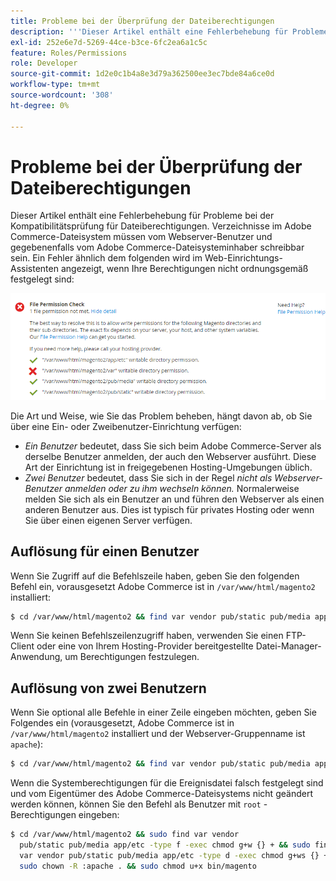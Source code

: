 ```yaml
---
title: Probleme bei der Überprüfung der Dateiberechtigungen
description: '''Dieser Artikel enthält eine Fehlerbehebung für Probleme bei der Vorbereitung auf Dateiberechtigungen. Verzeichnisse im Adobe Commerce-Dateisystem müssen vom Webserver-Benutzer und gegebenenfalls vom Adobe Commerce-Dateisysteminhaber schreibbar sein. Wenn Ihre Berechtigungen nicht richtig festgelegt sind, wird im Web-Einrichtungs-Assistenten ein Fehler ähnlich dem folgenden angezeigt:"'
exl-id: 252e6e7d-5269-44ce-b3ce-6fc2ea6a1c5c
feature: Roles/Permissions
role: Developer
source-git-commit: 1d2e0c1b4a8e3d79a362500ee3ec7bde84a6ce0d
workflow-type: tm+mt
source-wordcount: '308'
ht-degree: 0%

---
```


# Probleme bei der Überprüfung der Dateiberechtigungen

Dieser Artikel enthält eine Fehlerbehebung für Probleme bei der Kompatibilitätsprüfung für Dateiberechtigungen. Verzeichnisse im Adobe Commerce-Dateisystem müssen vom Webserver-Benutzer und gegebenenfalls vom Adobe Commerce-Dateisysteminhaber schreibbar sein. Ein Fehler ähnlich dem folgenden wird im Web-Einrichtungs-Assistenten angezeigt, wenn Ihre Berechtigungen nicht ordnungsgemäß festgelegt sind:

![install_rc_file-perms.png](assets/install_rc_file-perms.png)

Die Art und Weise, wie Sie das Problem beheben, hängt davon ab, ob Sie über eine Ein- oder Zweibenutzer-Einrichtung verfügen:

* *Ein Benutzer* bedeutet, dass Sie sich beim Adobe Commerce-Server als derselbe Benutzer anmelden, der auch den Webserver ausführt. Diese Art der Einrichtung ist in freigegebenen Hosting-Umgebungen üblich.
* *Zwei Benutzer* bedeutet, dass Sie sich in der Regel *nicht als Webserver-Benutzer anmelden oder zu ihm wechseln können.* Normalerweise melden Sie sich als ein Benutzer an und führen den Webserver als einen anderen Benutzer aus. Dies ist typisch für privates Hosting oder wenn Sie über einen eigenen Server verfügen.

## Auflösung für einen Benutzer

Wenn Sie Zugriff auf die Befehlszeile haben, geben Sie den folgenden Befehl ein, vorausgesetzt Adobe Commerce ist in `/var/www/html/magento2` installiert:

```bash
$ cd /var/www/html/magento2 && find var vendor pub/static pub/media app/etc -type f -exec chmod g+w {} + && find var vendor pub/static pub/media app/etc -type d -exec chmod g+w {} + && chmod u+x bin/magento
```

Wenn Sie keinen Befehlszeilenzugriff haben, verwenden Sie einen FTP-Client oder eine von Ihrem Hosting-Provider bereitgestellte Datei-Manager-Anwendung, um Berechtigungen festzulegen.

## Auflösung von zwei Benutzern

Wenn Sie optional alle Befehle in einer Zeile eingeben möchten, geben Sie Folgendes ein (vorausgesetzt, Adobe Commerce ist in `/var/www/html/magento2` installiert und der Webserver-Gruppenname ist `apache`):

```bash
$ cd /var/www/html/magento2 && find var vendor pub/static pub/media app/etc -type f -exec chmod g+w {} + && find var vendor pub/static pub/media app/etc -type d -exec chmod g+ws {} + && chown -R :apache . && chmod u+x bin/magento
```

Wenn die Systemberechtigungen für die Ereignisdatei falsch festgelegt sind und vom Eigentümer des Adobe Commerce-Dateisystems nicht geändert werden können, können Sie den Befehl als Benutzer mit `root` -Berechtigungen eingeben:

```bash
$ cd /var/www/html/magento2 && sudo find var vendor
  pub/static pub/media app/etc -type f -exec chmod g+w {} + && sudo find
  var vendor pub/static pub/media app/etc -type d -exec chmod g+ws {} + &&
  sudo chown -R :apache . && sudo chmod u+x bin/magento
```
